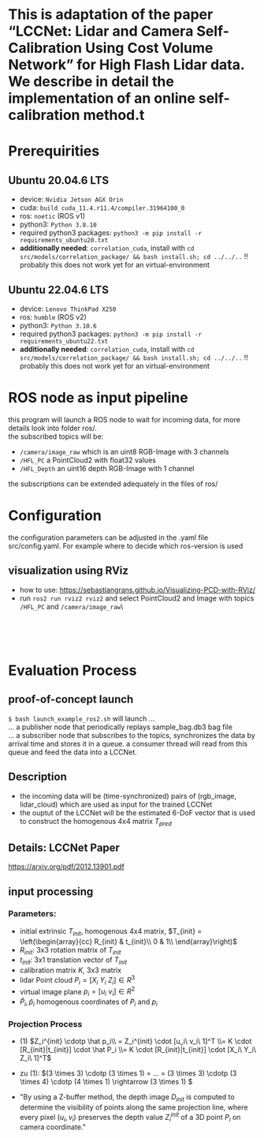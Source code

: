 
# This is adaptation of the paper “LCCNet: Lidar and Camera Self-Calibration Using Cost Volume Network” for High Flash Lidar data. We describe in detail the implementation of an online self-calibration method.t

# Prerequirities

## Ubuntu 20.04.6 LTS
- device: `Nvidia Jetson AGX Orin`
- cuda: `build cuda_11.4.r11.4/compiler.31964100_0`
- ros: `noetic` (ROS v1)
- python3: `Python 3.8.10`
- required python3 packages: `python3 -m pip install -r requirements_ubuntu20.txt`
- **additionally needed**: `correlation_cuda`, install with `cd src/models/correlation_package/ && bash install.sh; cd ../../..` !! probably this does not work yet for an virtual-environment

## Ubuntu 22.04.6 LTS
- device: `Lenovo ThinkPad X250`
- ros: `humble` (ROS v2)
- python3: `Python 3.10.6`
- required python3 packages: `python3 -m pip install -r requirements_ubuntu22.txt`
- **additionally needed**: `correlation_cuda`, install with `cd src/models/correlation_package/ && bash install.sh; cd ../../..` !! probably this does not work yet for an virtual-environment

# ROS node as input pipeline
this program will launch a ROS node to wait for incoming data, for more details look into folder <a hreaf="ros/">ros/</a>.<br>
the subscribed topics will be:<br>
- `/camera/image_raw` which is an uint8 RGB-Image with 3 channels
- `/HFL_PC` a PointCloud2 with float32 values
- `/HFL_Depth` an uint16 depth RGB-Image with 1 channel

the subscriptions can be extended adequately in the files of  <a hreaf="ros/">ros/</a>  

# Configuration
the configuration parameters can be adjusted in the .yaml file <a hreaf="src/config.yaml">src/config.yaml</a>. For example where to decide which ros-version is used

## visualization using RViz
- how to use: https://sebastiangrans.github.io/Visualizing-PCD-with-RViz/
- run `ros2 run rviz2 rviz2` and select PointCloud2 and Image with topics `/HFL_PC` and `/camera/image_raw`\

<br>
<br>
<br>

# Evaluation Process

## proof-of-concept launch
``$ bash launch_example_ros2.sh`` will launch ... \
... a publisher node that periodically replays sample_bag.db3 bag file \
... a subscriber node that subscribes to the topics, synchronizes the data by arrival time and stores it in a queue. a consumer thread will read from this queue and feed the data into a LCCNet.

## Description
- the incoming data will be (time-synchronized) pairs of (rgb_image, lidar_cloud) which are used as input for the trained LCCNet
- the ouptut of the LCCNet will be the estimated 6-DoF vector that is used to construct the homogenous 4x4 matrix $T_{pred}$

## Details: LCCNet Paper
https://arxiv.org/pdf/2012.13901.pdf

## input processing

### Parameters:
- initial extrinsic $T_{init}$, homogenous 4x4 matrix, $T_{init} = 
\left(\begin{array}{cc} 
R_{init} & t_{init}\\
0 & 1\\
\end{array}\right)$
- $R_{init}$: 3x3 rotation matrix of $T_{init}$
- $t_{init}$: 3x1 translation vector of $T_{init}$
- calibration matrix $K$, 3x3 matrix
- lidar Point cloud $P_i = [X_i\ Y_i\ Z_i] \in R^3$
- virtual image plane $p_i = [u_i\ v_i] \in R^2$
- $\hat P_i, \hat p_i$ homogenous coordinates of $P_i$ and $p_i$

### Projection Process

- (1) $Z_i^{init} \cdotp \hat p_i\\ = Z_i^{init} \cdot [u_i\ v_i\ 1]^T \\= K \cdot [R_{init}|t_{init}] \cdot \hat P_i \\= K \cdot [R_{init}|t_{init}] \cdot [X_i\ Y_i\ Z_i\ 1]^T$

- zu (1): $(3 \times 3) \cdotp (3 \times 1) = ... = (3 \times 3) \cdotp (3 \times 4) \cdotp (4 \times 1) \rightarrow (3 \times 1) $

- "By using a Z-buffer method, the depth image $D_{init}$ is computed to determine the visibility of points along the same projection line, where every pixel ($u_i, v_i$) preserves the depth value $Z_i^{init}$ of a 3D point $P_i$ on camera coordinate."
